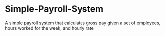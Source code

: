 # Simple-Payroll-System
A simple payroll system that calculates gross pay given a set of employees, hours worked for the week, and hourly rate

